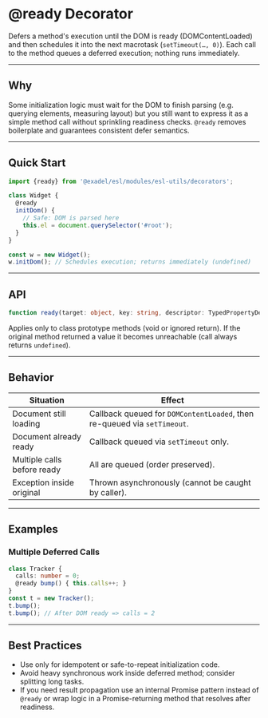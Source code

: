 # @ready Decorator

Defers a method's execution until the DOM is ready (DOMContentLoaded) and then schedules it into the next macrotask (`setTimeout(…, 0)`). Each call to the method queues a deferred execution; nothing runs immediately.

---
## Why
Some initialization logic must wait for the DOM to finish parsing (e.g. querying elements, measuring layout) but you still want to express it as a simple method call without sprinkling readiness checks. `@ready` removes boilerplate and guarantees consistent defer semantics.

---
## Quick Start
```ts
import {ready} from '@exadel/esl/modules/esl-utils/decorators';

class Widget {
  @ready
  initDom() {
    // Safe: DOM is parsed here
    this.el = document.querySelector('#root');
  }
}

const w = new Widget();
w.initDom(); // Schedules execution; returns immediately (undefined)
```

---
## API
```ts
function ready(target: object, key: string, descriptor: TypedPropertyDescriptor<(...args:any[])=>void>): void;
```
Applies only to class prototype methods (void or ignored return). If the original method returned a value it becomes unreachable (call always returns `undefined`).

---
## Behavior
| Situation | Effect |
|-----------|--------|
| Document still loading | Callback queued for `DOMContentLoaded`, then re-queued via `setTimeout`. |
| Document already ready | Callback queued via `setTimeout` only. |
| Multiple calls before ready | All are queued (order preserved). |
| Exception inside original | Thrown asynchronously (cannot be caught by caller). |

---
## Examples
### Multiple Deferred Calls
```ts
class Tracker {
  calls: number = 0;
  @ready bump() { this.calls++; }
}
const t = new Tracker();
t.bump();
t.bump(); // After DOM ready => calls = 2
```

---
## Best Practices
- Use only for idempotent or safe-to-repeat initialization code.
- Avoid heavy synchronous work inside deferred method; consider splitting long tasks.
- If you need result propagation use an internal Promise pattern instead of `@ready` or wrap logic in a Promise-returning method that resolves after readiness.
